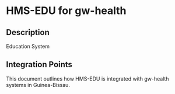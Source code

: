 # HMS-EDU for gw-health

## Description

Education System

## Integration Points

This document outlines how HMS-EDU is integrated with gw-health systems in Guinea-Bissau.
